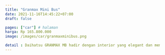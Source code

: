 ```yaml
---
title: "Granmax Mini Bus"
date: 2021-11-16T14:45:22+07:00
draft: false

pages: ["car"] # halaman 
harga: Rp 165.800.000
image: /images/car/granmaxminibus.png

detail : Daihatsu GRANMAX MB hadir dengan interior yang elegant dan memiliki fitur-fitur canggih di dalamnya. Nikmati dan rasakan fiturnya. Ruang Bagasi dengan kapasitas yang besar, muat untuk menyimpan bermacam barang bawaan di setiap aktivitas Anda.
---
```


